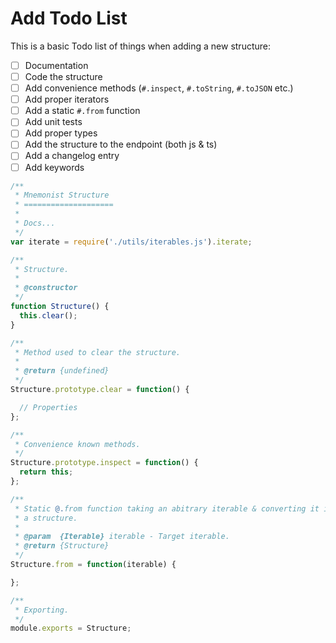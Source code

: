 # Add Todo List

This is a basic Todo list of things when adding a new structure:

* [ ] Documentation
* [ ] Code the structure
* [ ] Add convenience methods (`#.inspect`, `#.toString`, `#.toJSON` etc.)
* [ ] Add proper iterators
* [ ] Add a static `#.from` function
* [ ] Add unit tests
* [ ] Add proper types
* [ ] Add the structure to the endpoint (both js & ts)
* [ ] Add a changelog entry
* [ ] Add keywords

```js
/**
 * Mnemonist Structure
 * ====================
 *
 * Docs...
 */
var iterate = require('./utils/iterables.js').iterate;

/**
 * Structure.
 *
 * @constructor
 */
function Structure() {
  this.clear();
}

/**
 * Method used to clear the structure.
 *
 * @return {undefined}
 */
Structure.prototype.clear = function() {

  // Properties
};

/**
 * Convenience known methods.
 */
Structure.prototype.inspect = function() {
  return this;
};

/**
 * Static @.from function taking an abitrary iterable & converting it into
 * a structure.
 *
 * @param  {Iterable} iterable - Target iterable.
 * @return {Structure}
 */
Structure.from = function(iterable) {

};

/**
 * Exporting.
 */
module.exports = Structure;
```
